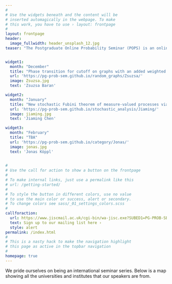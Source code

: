 ```yaml
---
#
# Use the widgets beneath and the content will be
# inserted automagically in the webpage. To make
# this work, you have to use › layout: frontpage
#
layout: frontpage
header:
  image_fullwidth: header_unsplash_12.jpg
teaser: "The Postgraduate Online Probability Seminar (POPS) is an online platform for doctoral students and post-docs from all over the world to present and promote their research to a global audience in areas related to probability and its applications."


widget1:
  month: "December"
  title: "Phase transition for cutoff on graphs with an added weighted random matching"
  url: 'https://pg-prob-sem.github.io/random_graphs/Zsuzsa/'
  image: Zsuzsa.jpg
  text: 'Zsuzsa Baran'

widget2:
  month: "January"
  title: "New stochastic Fubini theorem of measure-valued processes via stochastic integration"
  url: 'https://pg-prob-sem.github.io/stochastic_analysis/Jiaming/'
  image: jiaming.jpg
  text: 'Jiaming Chen'

widget3:
  month: "February"
  title: "TBA"
  url: 'https://pg-prob-sem.github.io/category/Jonas/'
  image: jonas.jpg
  text: 'Jonas Köppl'

   
#
# Use the call for action to show a button on the frontpage
#
# To make internal links, just use a permalink like this
# url: /getting-started/
#
# To style the button in different colors, use no value
# to use the main color or success, alert or secondary.
# To change colors see sass/_01_settings_colors.scss
#
callforaction:
  url: https://www.jiscmail.ac.uk/cgi-bin/wa-jisc.exe?SUBED1=PG-PROB-SEM&A=1
  text: Sign up to our mailing list here ›
  style: alert
permalink: /index.html
#
# This is a nasty hack to make the navigation highlight
# this page as active in the topbar navigation
#
homepage: true
---
```


We pride ourselves on being an international seminar series. Below is a map showing all the universities and institutes that our speakers are from.

<link rel="stylesheet" href="https://unpkg.com/leaflet@1.7.1/dist/leaflet.css" />
<script src="https://unpkg.com/leaflet@1.7.1/dist/leaflet.js"></script>

<div id="map" style="height: 400px;"></div>

<script>
  var map = L.map('map').setView([40,0], 3);

  L.tileLayer('https://{s}.tile.openstreetmap.org/{z}/{x}/{y}.png', {
    attribution: '&copy; <a href="https://www.openstreetmap.org/copyright">OpenStreetMap</a> contributors'
  }).addTo(map);

  var marker = L.marker([45.7814, 4.8671]).addTo(map);
  
  marker.bindPopup("Institut Camille Jordan: <a href='https://pg-prob-sem.github.io/random_graphs/bas/'> Bas Lodewijks </a>");

  var marker = L.marker([48.2132, 16.3601]).addTo(map);
  
  marker.bindPopup("University of Vienna: <a href='https://pg-prob-sem.github.io/branching_processes/zsofia/'> Zsófia Talyigás </a>");

  var marker = L.marker([52.2054, 0.1132]).addTo(map);
  
  marker.bindPopup("University of Cambridge: <a href='https://pg-prob-sem.github.io/random_graphs/noah/'> Noah Halberstam </a>, and <a href='https://pg-prob-sem.github.io/random_graphs/Zsuzsa/'> Zsuzsa Baran </a>");

   var marker = L.marker([49.0119, 8.4170]).addTo(map);
  
  marker.bindPopup("Karlsruhe Institute of Technology: <a href='https://pg-prob-sem.github.io/spatial_stochastics/steffen/'> Steffen Betsch </a>");

   var marker = L.marker([49.5046, 5.9484]).addTo(map);
  
  marker.bindPopup("University of Luxembourg: <a href='https://pg-prob-sem.github.io/steins_method/Tara/'> Tara Trauthwein </a>");

   var marker = L.marker([51.7579, -1.2618]).addTo(map); 
  
  marker.bindPopup("University of Oxford: <a href='https://pg-prob-sem.github.io/scaling_limit/felix/'> Félix Foutel-Rodier </a>");


  var marker = L.marker([52.3793, -1.5615]).addTo(map);
  
  marker.bindPopup("University of Warwick: <a href='https://pg-prob-sem.github.io/random_processes/Isabella/'> Isabella Goncalves de Alvarenga </a>");

  var marker = L.marker([53.8008, -1.5491]).addTo(map);
  
  marker.bindPopup("University of Leeds: <a href='https://pg-prob-sem.github.io/SDEs/Luis/'> Luis Mario Chaparro Jáquez </a>");

  var marker = L.marker([40.7287, -73.9957]).addTo(map);
  
  marker.bindPopup("New York University Courant Institute of Mathematical Sciences: <a href='https://pg-prob-sem.github.io/stochastic_analysis/Jiaming/'> Jiaming Chen </a>");
  
var marker = L.marker([52.5126, 13.3963]).addTo(map);
  
  marker.bindPopup("Weierstraß Institute (WIAS): <a href='https://pg-prob-sem.github.io/category/Jonas/'> Jonas Köppl </a>");
